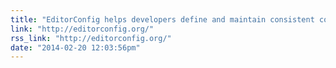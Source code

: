 ```yaml
---
title: "EditorConfig helps developers define and maintain consistent coding styles between different editors and IDEs."
link: "http://editorconfig.org/"
rss_link: "http://editorconfig.org/"
date: "2014-02-20 12:03:56pm"
---
```

